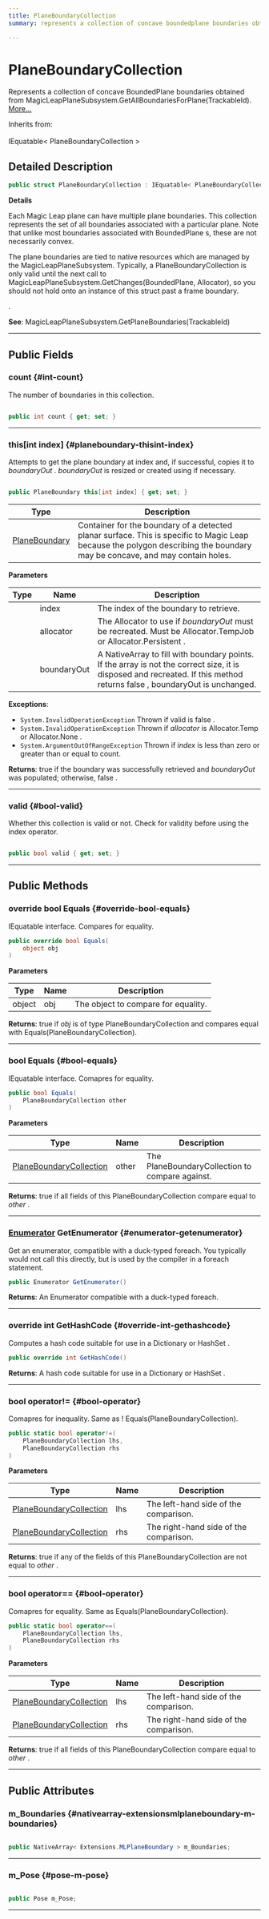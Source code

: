 ```yaml
---
title: PlaneBoundaryCollection
summary: represents a collection of concave boundedplane boundaries obtained from magicleapplanesubsystem.getallboundariesforplanetrackableid. 

---
```


# PlaneBoundaryCollection




Represents a collection of concave  BoundedPlane  boundaries obtained from MagicLeapPlaneSubsystem.GetAllBoundariesForPlane(TrackableId).   [More...](#detailed-description)  


Inherits from: <br></br>IEquatable< PlaneBoundaryCollection >



## Detailed Description

```csharp
public struct PlaneBoundaryCollection : IEquatable< PlaneBoundaryCollection > 
```


**Details**

Each Magic Leap plane can have multiple plane boundaries. This collection represents the set of all boundaries associated with a particular plane. Note that unlike most boundaries associated with  BoundedPlane s, these are not necessarily convex. 

The plane boundaries are tied to native resources which are managed by the MagicLeapPlaneSubsystem. Typically, a  PlaneBoundaryCollection  is only valid until the next call to MagicLeapPlaneSubsystem.GetChanges(BoundedPlane, Allocator), so you should not hold onto an instance of this struct past a frame boundary. 


. 



**See**: MagicLeapPlaneSubsystem.GetPlaneBoundaries(TrackableId)



-----------



## Public Fields

### count {#int-count}

The number of boundaries in this collection. 

```csharp

public int count { get; set; }

```






-----------

### this[int index] {#planeboundary-thisint-index}

Attempts to get the plane boundary at index  and, if successful, copies it to _boundaryOut_ . _boundaryOut_  is resized or created using  if necessary. 

```csharp

public PlaneBoundary this[int index] { get; set; }

```

| Type | Description  | 
|--|--|
| [PlaneBoundary](/unity-api/api/UnityEngine.XR.MagicLeap/PlanesSubsystem/UnityEngine.XR.MagicLeap.PlanesSubsystem.PlaneBoundary.md) | Container for the boundary of a detected planar surface. This is specific to Magic Leap because the polygon describing the boundary may be concave, and may contain holes.  |

**Parameters**

| Type | Name  | Description  | 
|--|--|--|
|  |index|The index of the boundary to retrieve.|
|  |allocator|The Allocator to use if _boundaryOut_  must be recreated. Must be  Allocator.TempJob  or  Allocator.Persistent .|
|  |boundaryOut|A NativeArray to fill with boundary points. If the array is not the correct size, it is disposed and recreated. If this method returns  false ,  boundaryOut  is unchanged.|


**Exceptions**: 

  * `System.InvalidOperationException` Thrown if valid is  false .
  * `System.InvalidOperationException` Thrown if _allocator_  is  Allocator.Temp  or  Allocator.None .
  * `System.ArgumentOutOfRangeException` Thrown if _index_  is less than zero or greater than or equal to count.






**Returns**:  true  if the boundary was successfully retrieved and _boundaryOut_  was populated; otherwise,  false .



-----------

### valid {#bool-valid}

Whether this collection is valid or not. Check for validity before using the index operator. 

```csharp

public bool valid { get; set; }

```






-----------

## Public Methods

### override bool Equals {#override-bool-equals}

IEquatable interface. Compares for equality. 

```csharp
public override bool Equals(
    object obj
)
```


**Parameters**

| Type | Name  | Description  | 
|--|--|--|
| object |obj|The object to compare for equality.|






**Returns**:  true  if _obj_  is of type PlaneBoundaryCollection and compares equal with Equals(PlaneBoundaryCollection).



-----------

### bool Equals {#bool-equals}

IEquatable interface. Comapres for equality. 

```csharp
public bool Equals(
    PlaneBoundaryCollection other
)
```


**Parameters**

| Type | Name  | Description  | 
|--|--|--|
| [PlaneBoundaryCollection](/unity-api/api/UnityEngine.XR.MagicLeap/PlanesSubsystem/PlaneBoundaryCollection/UnityEngine.XR.MagicLeap.PlanesSubsystem.PlaneBoundaryCollection.md) |other|The PlaneBoundaryCollection to compare against.|






**Returns**:  true  if all fields of this PlaneBoundaryCollection compare equal to _other_ .



-----------

### [Enumerator](/unity-api/api/UnityEngine.XR.MagicLeap/PlanesSubsystem/PlaneBoundaryCollection/UnityEngine.XR.MagicLeap.PlanesSubsystem.PlaneBoundaryCollection.Enumerator.md) GetEnumerator {#enumerator-getenumerator}

Get an enumerator, compatible with a duck-typed foreach. You typically would not call this directly, but is used by the compiler in a  foreach  statement. 

```csharp
public Enumerator GetEnumerator()
```






**Returns**: An Enumerator compatible with a duck-typed foreach.



-----------

### override int GetHashCode {#override-int-gethashcode}

Computes a hash code suitable for use in a  Dictionary  or  HashSet . 

```csharp
public override int GetHashCode()
```






**Returns**: A hash code suitable for use in a  Dictionary  or  HashSet .



-----------

### bool operator!= {#bool-operator}

Comapres for inequality. Same as  ! Equals(PlaneBoundaryCollection). 

```csharp
public static bool operator!=(
    PlaneBoundaryCollection lhs,
    PlaneBoundaryCollection rhs
)
```


**Parameters**

| Type | Name  | Description  | 
|--|--|--|
| [PlaneBoundaryCollection](/unity-api/api/UnityEngine.XR.MagicLeap/PlanesSubsystem/PlaneBoundaryCollection/UnityEngine.XR.MagicLeap.PlanesSubsystem.PlaneBoundaryCollection.md) |lhs|The left-hand side of the comparison.|
| [PlaneBoundaryCollection](/unity-api/api/UnityEngine.XR.MagicLeap/PlanesSubsystem/PlaneBoundaryCollection/UnityEngine.XR.MagicLeap.PlanesSubsystem.PlaneBoundaryCollection.md) |rhs|The right-hand side of the comparison.|






**Returns**:  true  if any of the fields of this PlaneBoundaryCollection are not equal to _other_ .



-----------

### bool operator== {#bool-operator}

Comapres for equality. Same as Equals(PlaneBoundaryCollection). 

```csharp
public static bool operator==(
    PlaneBoundaryCollection lhs,
    PlaneBoundaryCollection rhs
)
```


**Parameters**

| Type | Name  | Description  | 
|--|--|--|
| [PlaneBoundaryCollection](/unity-api/api/UnityEngine.XR.MagicLeap/PlanesSubsystem/PlaneBoundaryCollection/UnityEngine.XR.MagicLeap.PlanesSubsystem.PlaneBoundaryCollection.md) |lhs|The left-hand side of the comparison.|
| [PlaneBoundaryCollection](/unity-api/api/UnityEngine.XR.MagicLeap/PlanesSubsystem/PlaneBoundaryCollection/UnityEngine.XR.MagicLeap.PlanesSubsystem.PlaneBoundaryCollection.md) |rhs|The right-hand side of the comparison.|






**Returns**:  true  if all fields of this PlaneBoundaryCollection compare equal to _other_ .



-----------

## Public Attributes

### m_Boundaries {#nativearray-extensionsmlplaneboundary-m-boundaries}

```csharp

public NativeArray< Extensions.MLPlaneBoundary > m_Boundaries;

```






-----------

### m_Pose {#pose-m-pose}

```csharp

public Pose m_Pose;

```






-----------

